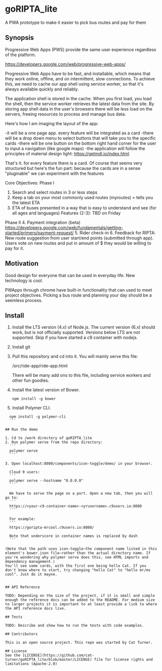# goRIPTA_lite
A PWA prototype to make it easier to pick bus routes and pay for them

## Synopsis
Progressive Web Apps (PWS) provide the same user experience regardless of the platform.

https://developers.google.com/web/progressive-web-apps/

Progressive Web Apps have to be fast, and installable, which means that they work online, offline, and on intermittent, slow connections. To achieve this, we need to cache our app shell using service worker, so that it's always available quickly and reliably.

The application shell is stored in the cache. When you first load, you load the shell, then the service worker retrieves the latest data from the site. By storing app shell data in the user's browsers there will be less load on the servers, freeing resources to process and manage bus data.

Here's how I am imaging the layout of the app:

-it will be a one page app. every feature will be integrated as a card
-there will be a drop down menu to select buttons that will take you to the specific cards
-there will be one button on the bottom right hand corner for the user to input a navigation (like google maps)
-the application will follow the principles of material design light: https://getmdl.io/index.html

That's it. for every feature there is a card. Of course that seems very structured but here's the fun part: because the cards are in a sense "pluginable" we can experiment with the features

Core Objectives:
Phase I
  1. Search and select routes in 3 or less steps
  2. Keep a tab on your most commonly used routes (myroutes) > tells you the latest ETA
  3. ETA of buses presented in a way that is easy to understand and see (for all ages and languages)
Features (2-3):
TBD on Friday

Phase II
  4. Payment integration (beta)
  https://developers.google.com/web/fundamentals/getting-started/primers/payment-request/
  5. Rider check-in
  6. Feedback for RIPTA: New route suggestion from user start/end points (submitted through app). Users vote on new routes and put in amount of $ they would be willing to pay for it.

## Motivation

Good design for everyone that can be used in everyday life. New technology is cool. 

PWApps through chrome have built-in functionality that can used to meet project objectives. Picking a bus route and planning your day should be a seemless process.

## Install

1. Install the LTS version (4.x) of Node.js. The current version (6.x) should work, but is not officially supported. Versions below LTS are not supported. Skip if you have started a c9 container with nodejs.
2. Install git
3. Pull this repository and cd into it. You will mainly serve this file:
    
    /src/ride-app/ride-app.html
    
    There will be many add ons to this file, including service workers and other fun goodies. 

4. Install the latest version of Bower.
    ```
    npm install -g bower
    ```
    
5. Install Polymer CLI.
  ```
    npm install -g polymer-cli
    ```

## Run the demo

1. Cd to /work directory of goRIPTA_lite
2. Run polymer serve from the repo directory:
    ```
    polymer serve
    ```

3. Open localhost:8080/components/icon-toggle/demo/ in your browser.

    Cloud 9 users:
    ```
    polymer serve --hostname "0.0.0.0" 
    ```

    We have to serve the page on a port. Open a new tab, then you will go to:
    ```
    https://<your-c9-container-name>-<yrusername>.c9users.io:8080
    ```

    For example:
    ```
    https://goripta-mrcool.c9users.io:8080/
    
    Note that underscore in container names is replaced by dash
    ```

(Note that the path uses icon-toggle—the component name listed in this element's bower.json file—rather than the actual directory name. If you're wondering why polymer serve does this, see HTML imports and dependency management.)
You'll see some cards, with the first one being hello Cat. If you don't know where to start, try changing "hello Cat" to "hello mr/ms cool". Just do it mayne.


## API Reference

TODO: Depending on the size of the project, if it is small and simple enough the reference docs can be added to the README. For medium size to larger projects it is important to at least provide a link to where the API reference docs live.

## Tests

TODO: Describe and show how to run the tests with code examples.

## Contributors

This is an open source project. This repo was started by Cat Turner.

## License
See the [LICENSE](https://github.com/cat-turner/goRIPTA_lite/blob/master/LICENSE) file for license rights and limitations (Apache-2.0)
